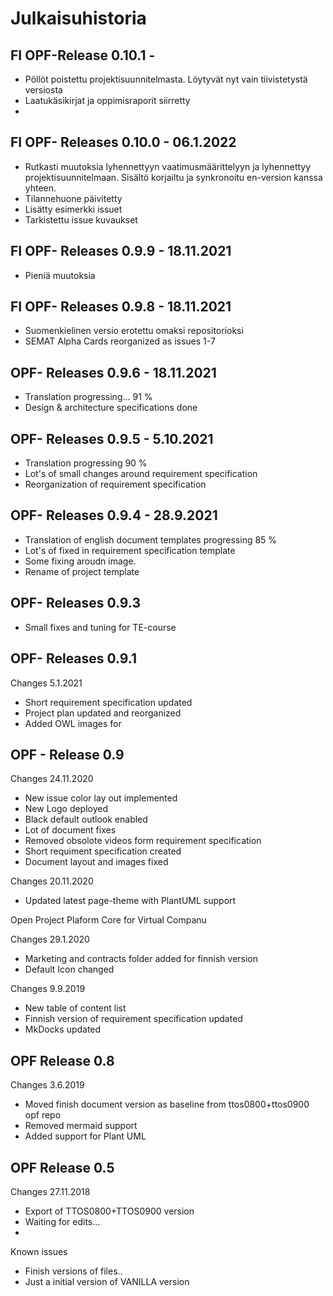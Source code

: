 # Julkaisuhistoria 

## FI OPF-Release 0.10.1 -  

* Pöllöt poistettu projektisuunnitelmasta. Löytyvät nyt vain tiivistetystä versiosta
* Laatukäsikirjat ja oppimisraporit siirretty
* 


## FI OPF- Releases 0.10.0 - 06.1.2022


* Rutkasti muutoksia lyhennettyyn vaatimusmäärittelyyn ja lyhennettyy projektisuunnitelmaan. Sisältö korjailtu ja synkronoitu en-version kanssa yhteen. 
* Tilannehuone päivitetty 
* Lisätty esimerkki issuet
* Tarkistettu issue kuvaukset

## FI OPF- Releases 0.9.9 - 18.11.2021

* Pieniä muutoksia


## FI OPF- Releases 0.9.8 - 18.11.2021

* Suomenkielinen versio erotettu omaksi repositorioksi
* SEMAT Alpha Cards reorganized as issues 1-7


## OPF- Releases 0.9.6 - 18.11.2021

* Translation progressing... 91 %
* Design & architecture specifications done


## OPF- Releases 0.9.5 - 5.10.2021

* Translation progressing 90 % 
* Lot's of small changes around requirement specification
* Reorganization of requirement specification


## OPF- Releases 0.9.4 - 28.9.2021


* Translation of english document templates progressing 85 %
* Lot's of fixed in requirement specification template
* Some fixing aroudn image. 
* Rename of project template

## OPF- Releases 0.9.3

* Small fixes and tuning for TE-course



## OPF- Releases 0.9.1 

Changes 5.1.2021

* Short requirement specification updated
* Project plan updated and reorganized
* Added OWL images for 



## OPF - Release 0.9

Changes 24.11.2020

* New issue color lay out implemented
* New Logo deployed 
* Black default outlook enabled
* Lot of document fixes
* Removed obsolote videos form requirement specification
* Short requiment specification created
* Document layout and images fixed

Changes 20.11.2020

* Updated latest page-theme with PlantUML support


Open Project Plaform Core for Virtual Companu

Changes 29.1.2020

* Marketing and contracts folder added for finnish version
* Default Icon changed


Changes 9.9.2019

* New table of content list
* Finnish version of requirement specification updated
* MkDocks updated


## OPF Release 0.8

Changes 3.6.2019

* Moved finish document version as baseline from ttos0800+ttos0900 opf repo 
* Removed mermaid support 
* Added support for Plant UML



## OPF Release 0.5

Changes 27.11.2018


* Export of TTOS0800+TTOS0900 version
* Waiting for edits...
*

Known issues

* Finish versions of files..
* Just a initial version of VANILLA version
